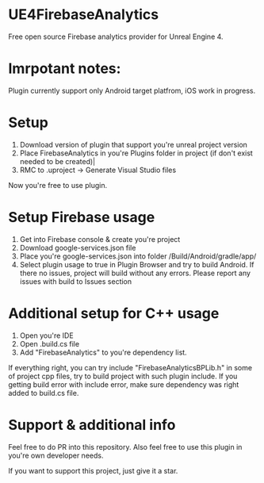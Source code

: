# UE4FirebaseAnalytics
Free open source Firebase analytics provider for Unreal Engine 4. 

# Imrpotant notes: 
Plugin currently support only Android target platfrom, iOS work in progress.

# Setup
1. Download version of plugin that support you're unreal project version
2. Place FirebaseAnalytics in you're Plugins folder in project (if don't exist needed to be created)|
3. RMC to .uproject -> Generate Visual Studio files

Now you're free to use plugin. 

# Setup Firebase usage
1. Get into Firebase console & create you're project
2. Download google-services.json file
3. Place you're google-services.json into folder <projectdir>/Build/Android/gradle/app/ 
4. Select plugin usage to true in Plugin Browser and try to build Android. If there no issues, project will build without any errors. Please report any issues with build to Issues section

# Additional setup for C++ usage
1. Open you're IDE
2. Open <projectname>.build.cs file 
3. Add "FirebaseAnalytics" to you're dependency list. 

If everything right, you can try include "FirebaseAnalyticsBPLib.h" in some of project cpp files, try to build project with such plugin include. If you getting build error with include error, make sure dependency was right added to build.cs file. 


# Support & additional info
Feel free to do PR into this repository. Also feel free to use this plugin in you're own developer needs.

If you want to support this project, just give it a star.
